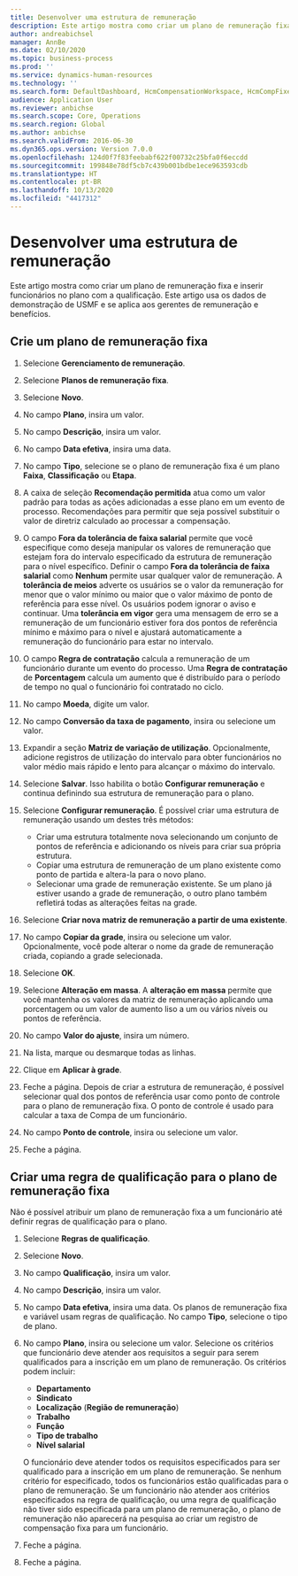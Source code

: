 ```yaml
---
title: Desenvolver uma estrutura de remuneração
description: Este artigo mostra como criar um plano de remuneração fixa e inserir funcionários no plano com a qualificação.
author: andreabichsel
manager: AnnBe
ms.date: 02/10/2020
ms.topic: business-process
ms.prod: ''
ms.service: dynamics-human-resources
ms.technology: ''
ms.search.form: DefaultDashboard, HcmCompensationWorkspace, HcmCompFixedPlansPart, HRMCompFixedPlanTable, HRMCompCreateGridDialog, HRCCompGridView, HRMCompEligibility,  HRCCompGrid
audience: Application User
ms.reviewer: anbichse
ms.search.scope: Core, Operations
ms.search.region: Global
ms.author: anbichse
ms.search.validFrom: 2016-06-30
ms.dyn365.ops.version: Version 7.0.0
ms.openlocfilehash: 124d0f7f83feebabf622f00732c25bfa0f6eccdd
ms.sourcegitcommit: 199848e78df5cb7c439b001bdbe1ece963593cdb
ms.translationtype: HT
ms.contentlocale: pt-BR
ms.lasthandoff: 10/13/2020
ms.locfileid: "4417312"
---
```

# <a name="develop-a-compensation-structure"></a>Desenvolver uma estrutura de remuneração

Este artigo mostra como criar um plano de remuneração fixa e inserir funcionários no plano com a qualificação. Este artigo usa os dados de demonstração de USMF e se aplica aos gerentes de remuneração e benefícios.

## <a name="create-a-fixed-compensation-plan"></a>Crie um plano de remuneração fixa

1. Selecione **Gerenciamento de remuneração**.

2. Selecione **Planos de remuneração fixa**.

3. Selecione **Novo**.

4. No campo **Plano**, insira um valor.

5. No campo **Descrição**, insira um valor.

6. No campo **Data efetiva**, insira uma data.

7. No campo **Tipo**, selecione se o plano de remuneração fixa é um plano **Faixa**, **Classificação** ou **Etapa**.

8. A caixa de seleção **Recomendação permitida** atua como um valor padrão para todas as ações adicionadas a esse plano em um evento de processo. Recomendações para permitir que seja possível substituir o valor de diretriz calculado ao processar a compensação.

9. O campo **Fora da tolerância de faixa salarial** permite que você especifique como deseja manipular os valores de remuneração que estejam fora do intervalo especificado da estrutura de remuneração para o nível específico. Definir o campo **Fora da tolerância de faixa salarial** como **Nenhum** permite usar qualquer valor de remuneração. A **tolerância de meios** adverte os usuários se o valor da remuneração for menor que o valor mínimo ou maior que o valor máximo de ponto de referência para esse nível. Os usuários podem ignorar o aviso e continuar. Uma **tolerância em vigor** gera uma mensagem de erro se a remuneração de um funcionário estiver fora dos pontos de referência mínimo e máximo para o nível e ajustará automaticamente a remuneração do funcionário para estar no intervalo.

10. O campo **Regra de contratação** calcula a remuneração de um funcionário durante um evento do processo. Uma **Regra de contratação** de **Porcentagem** calcula um aumento que é distribuído para o período de tempo no qual o funcionário foi contratado no ciclo.

11. No campo **Moeda**, digite um valor.

12. No campo **Conversão da taxa de pagamento**, insira ou selecione um valor.

13. Expandir a seção **Matriz de variação de utilização**. Opcionalmente, adicione registros de utilização do intervalo para obter funcionários no valor médio mais rápido e lento para alcançar o máximo do intervalo.

14. Selecione **Salvar**. Isso habilita o botão **Configurar remuneração** e continua definindo sua estrutura de remuneração para o plano.

15. Selecione **Configurar remuneração**. É possível criar uma estrutura de remuneração usando um destes três métodos:

    - Criar uma estrutura totalmente nova selecionando um conjunto de pontos de referência e adicionando os níveis para criar sua própria estrutura.
    - Copiar uma estrutura de remuneração de um plano existente como ponto de partida e altera-la para o novo plano.
    - Selecionar uma grade de remuneração existente. Se um plano já estiver usando a grade de remuneração, o outro plano também refletirá todas as alterações feitas na grade.

16. Selecione **Criar nova matriz de remuneração a partir de uma existente**.

17. No campo **Copiar da grade**, insira ou selecione um valor. Opcionalmente, você pode alterar o nome da grade de remuneração criada, copiando a grade selecionada.

18. Selecione **OK**.

19. Selecione **Alteração em massa**. A **alteração em massa** permite que você mantenha os valores da matriz de remuneração aplicando uma porcentagem ou um valor de aumento liso a um ou vários níveis ou pontos de referência.

20. No campo **Valor do ajuste**, insira um número.

21. Na lista, marque ou desmarque todas as linhas.

22. Clique em **Aplicar à grade**.

23. Feche a página. Depois de criar a estrutura de remuneração, é possível selecionar qual dos pontos de referência usar como ponto de controle para o plano de remuneração fixa. O ponto de controle é usado para calcular a taxa de Compa de um funcionário.

24. No campo **Ponto de controle**, insira ou selecione um valor.

25. Feche a página.

## <a name="create-an-eligibility-rule-for-the-fixed-compensation-plan"></a>Criar uma regra de qualificação para o plano de remuneração fixa

Não é possível atribuir um plano de remuneração fixa a um funcionário até definir regras de qualificação para o plano.  

1. Selecione **Regras de qualificação**.

2. Selecione **Novo**.

3. No campo **Qualificação**, insira um valor.

4. No campo **Descrição**, insira um valor.

5. No campo **Data efetiva**, insira uma data. Os planos de remuneração fixa e variável usam regras de qualificação. No campo **Tipo**, selecione o tipo de plano.

6. No campo **Plano**, insira ou selecione um valor. Selecione os critérios que funcionário deve atender aos requisitos a seguir para serem qualificados para a inscrição em um plano de remuneração. Os critérios podem incluir:

    - **Departamento**
    - **Sindicato**
    - **Localização** (**Região de remuneração**)
    - **Trabalho**
    - **Função**
    - **Tipo de trabalho**
    - **Nível salarial**
    
    O funcionário deve atender todos os requisitos especificados para ser qualificado para a inscrição em um plano de remuneração. Se nenhum critério for especificado, todos os funcionários estão qualificadas para o plano de remuneração. Se um funcionário não atender aos critérios especificados na regra de qualificação, ou uma regra de qualificação não tiver sido especificada para um plano de remuneração, o plano de remuneração não aparecerá na pesquisa ao criar um registro de compensação fixa para um funcionário.

7. Feche a página.

8. Feche a página.

